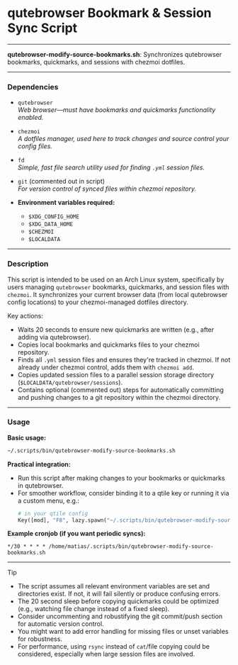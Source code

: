 # qutebrowser Bookmark & Session Sync Script

---

**qutebrowser-modify-source-bookmarks.sh**: Synchronizes qutebrowser bookmarks, quickmarks, and sessions with chezmoi dotfiles.

---

### Dependencies

- `qutebrowser`  
  *Web browser—must have bookmarks and quickmarks functionality enabled.*

- `chezmoi`  
  *A dotfiles manager, used here to track changes and source control your config files.*

- `fd`  
  *Simple, fast file search utility used for finding `.yml` session files.*

- `git` (commented out in script)  
  *For version control of synced files within chezmoi repository.*

- **Environment variables required:**  
  - `$XDG_CONFIG_HOME`
  - `$XDG_DATA_HOME`
  - `$CHEZMOI`
  - `$LOCALDATA`

---

### Description

This script is intended to be used on an Arch Linux system, specifically by users managing `qutebrowser` bookmarks, quickmarks, and session files with `chezmoi`. It synchronizes your current browser data (from local qutebrowser config locations) to your chezmoi-managed dotfiles directory. 

Key actions:

- Waits 20 seconds to ensure new quickmarks are written (e.g., after adding via qutebrowser).
- Copies local bookmarks and quickmarks files to your chezmoi repository.
- Finds all `.yml` session files and ensures they're tracked in chezmoi. If not already under chezmoi control, adds them with `chezmoi add`.
- Copies updated session files to a parallel session storage directory (`$LOCALDATA/qutebrowser/sessions`).
- Contains optional (commented out) steps for automatically committing and pushing changes to a git repository within the chezmoi directory.

---

### Usage

**Basic usage:**

```bash
~/.scripts/bin/qutebrowser-modify-source-bookmarks.sh
```

**Practical integration:**

- Run this script after making changes to your bookmarks or quickmarks in qutebrowser.
- For smoother workflow, consider binding it to a qtile key or running it via a custom menu, e.g.:
  ```python
  # in your qtile config
  Key([mod], "F8", lazy.spawn("~/.scripts/bin/qutebrowser-modify-source-bookmarks.sh"))
  ```

**Example cronjob (if you want periodic syncs):**
```
*/30 * * * * /home/matias/.scripts/bin/qutebrowser-modify-source-bookmarks.sh
```

---

> [!TIP]
> - The script assumes all relevant environment variables are set and directories exist. If not, it will fail silently or produce confusing errors.
> - The 20 second sleep before copying quickmarks could be optimized (e.g., watching file change instead of a fixed sleep).
> - Consider uncommenting and robustifying the git commit/push section for automatic version control.
> - You might want to add error handling for missing files or unset variables for robustness.
> - For performance, using `rsync` instead of `cat`/file copying could be considered, especially when large session files are involved.
